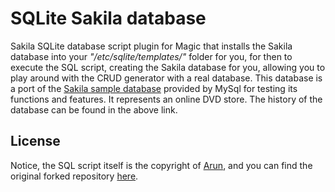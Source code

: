 # SQLite Sakila database

Sakila SQLite database script plugin for Magic that installs the Sakila database into
your _"/etc/sqlite/templates/"_ folder for you, for then to execute the SQL script, creating
the Sakila database for you, allowing you to play around with the CRUD generator with a
real database. This database is a port of the [Sakila sample database](https://dev.mysql.com/doc/sakila/en/)
provided by MySql for testing its functions and features. It represents an online DVD store.
The history of the database can be found in the above link.

## License

Notice, the SQL script itself is the copyright of [Arun](https://github.com/siara-cc/sakila_sqlite3/blob/master/LICENSE),
and you can find the original forked repository [here](https://github.com/siara-cc/sakila_sqlite3).
